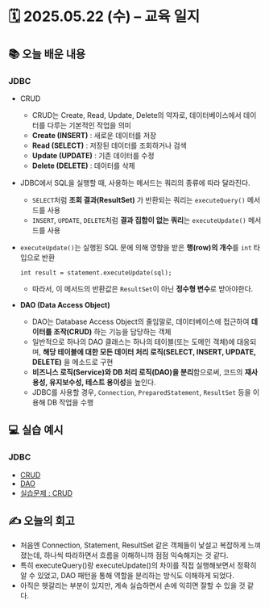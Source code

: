 # 🗓️ 2025.05.22 (수) – 교육 일지

## 📚 오늘 배운 내용

### JDBC
- CRUD
    - CRUD는 Create, Read, Update, Delete의 약자로, 데이터베이스에서 데이터를 다루는 기본적인 작업을 의미
    - **Create (INSERT)** : 새로운 데이터를 저장
    - **Read (SELECT)** : 저장된 데이터를 조회하거나 검색
    - **Update (UPDATE)** : 기존 데이터를 수정
    - **Delete (DELETE)** : 데이터를 삭제

- JDBC에서 SQL을 실행할 때, 사용하는 메서드는 쿼리의 종류에 따라 달라진다.
    - `SELECT`처럼 **조회 결과(ResultSet)** 가 반환되는 쿼리는 `executeQuery()` 메서드를 사용
    - `INSERT`, `UPDATE`, `DELETE`처럼 **결과 집합이 없는 쿼리**는 `executeUpdate()` 메서드를 사용

- `executeUpdate()`는 실행된 SQL 문에 의해 영향을 받은 **행(row)의 개수**를 `int` 타입으로 반환
  ```
  int result = statement.executeUpdate(sql);
  ```
  - 따라서, 이 메서드의 반환값은 `ResultSet`이 아닌 **정수형 변수**로 받아야한다.
- **DAO (Data Access Object)**
  - DAO는 Database Access Object의 줄임말로, 데이터베이스에 접근하여 **데이터를 조작(CRUD)** 하는 기능을 담당하는 객체
  - 일반적으로 하나의 DAO 클래스는 하나의 테이블(또는 도메인 객체)에 대응되며, **해당 테이블에 대한 모든 데이터 처리 로직(SELECT, INSERT, UPDATE, DELETE)** 을 메소드로 구현
  - **비즈니스 로직(Service)와 DB 처리 로직(DAO)을 분리**함으로써, 코드의 **재사용성, 유지보수성, 테스트 용이성**을 높인다.
  - JDBC를 사용할 경우, `Connection`, `PreparedStatement`, `ResultSet` 등을 이용해 DB 작업을 수행
  
## 💻 실습 예시

### JDBC
- [CRUD](../../JDBC/src/main/java/com/chapter03_crud)
- [DAO](../../JDBC/src/main/java/com/chapter04_dao)
- [실습문제 : CRUD](../../JDBC/src/main/java/com/practice)

## ✍️ 오늘의 회고
- 처음엔 Connection, Statement, ResultSet 같은 객체들이 낯설고 복잡하게 느껴졌는데, 하나씩 따라하면서 흐름을 이해하니까 점점 익숙해지는 것 같다.
- 특히 executeQuery()랑 executeUpdate()의 차이를 직접 실행해보면서 정확히 알 수 있었고, DAO 패턴을 통해 역할을 분리하는 방식도 이해하게 되었다.
- 아직은 헷갈리는 부분이 있지만, 계속 실습하면서 손에 익히면 잘할 수 있을 것 같다.